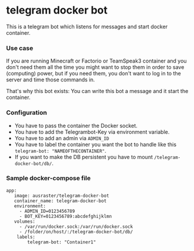 # telegram docker bot

This is a telegram bot which listens for messages and start docker container.

### Use case

If you are running Minecraft or Factorio or TeamSpeak3 container and you don't need them
all the time you might want to stop them in order to save (computing) power, but if you
need them, you don't want to log in to the server and time those commands in.

That's why this bot exists: You can write this bot a message and it start the container.

### Configuration

* You have to pass the container the Docker socket.
* You have to add the Telegrambot-Key via environment variable.
* You have to add an admin via `ADMIN_ID`
* You have to label the container you want the bot to handle like this
`telegram-bot: "NAMEOFTHECONTAINER"`.
* If you want to make the DB persistent you have to mount `/telegram-docker-bot/db/`.

### Sample docker-compose file

```
app:
   image: ausraster/telegram-docker-bot
   container_name: telegram-docker-bot
   environment:
     - ADMIN_ID=0123456789
     - BOT_KEY=0123456789:abcdefghijklmn
   volumes:
     - /var/run/docker.sock:/var/run/docker.sock
     - /folder/on/host/:/telegram-docker-bot/db/
    labels:
        telegram-bot: "Container1"
```